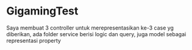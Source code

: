 # GigamingTest
Saya membuat 3 controller untuk merepresentasikan ke-3 case yg diberikan, ada folder service berisi logic dan query, juga model sebagai representasi property
